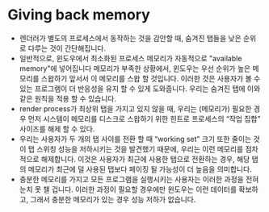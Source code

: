 # Giving back memory

* 렌더러가 별도의 프로세스에서 동작하는 것을 감안할 때, 숨겨진 탭들을 낮은 순위로 다루는 것이 간단해집니다. 
* 일반적으로, 윈도우에서 최소화된 프로세스 메모리가 자동적으로 "available memory"에 넣어집니다 메모리가 부족한 상황에서, 윈도우는 우선 순위가 높은 메모리를 스왑하기 앞서서 이 메모리를 스왑 할 것입니다. 이러한 것은 사용자가 볼 수 있는 프로그램이 더 반응성을 유지 할 수 있게 도와줍니다. 우리는 숨겨진 탭에 이와 같은 원칙을 적용 할 수 있습니다. 
* render process가 최상위 탭을 가지고 있지 않을 때, 우리는 \(메모리가\) 필요한 경우 먼저 시스템이 메모리를 디스크로 스왑하기 위한 힌트로 프로세스의 “작업 집합” 사이즈를 해제 할 수 있다. 
* 우리는 사용자가 두 개의 탭 사이를 전환 할 때 “working set” 크기 또한 줄이는 것이 탭 스위칭 성능을 저하시키는 것을 발견했기 때문에, 우리는 이런 메모리를 점차적으로 해제합니다. 이것은 사용자가 최근에 사용한 탭으로 전환하는 경우, 해당 탭의 메모리가 최근에 덜 사용된 탭보다 페이징 될 가능성이 더 높음을 의미합니다. 
* 충분한 메모리를 가지고 모든 프로그램을 실행시키는 사용자는 이러한 과정을 전혀 눈치 못 챌 겁니다. 이러한 과정이 필요할 경우에만 윈도우는 이런 데이터를 확보하고, 그래서 충분한 메모리가 있는 경우 성능 저하가 없습니다.

